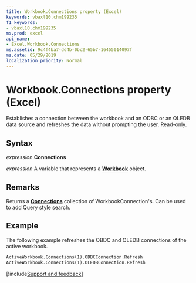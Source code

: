```yaml
---
title: Workbook.Connections property (Excel)
keywords: vbaxl10.chm199235
f1_keywords:
- vbaxl10.chm199235
ms.prod: excel
api_name:
- Excel.Workbook.Connections
ms.assetid: 9c4f4ba7-dd4b-0bc2-65b7-16455014097f
ms.date: 05/29/2019
localization_priority: Normal
---
```



# Workbook.Connections property (Excel)

Establishes a connection between the workbook and an ODBC or an OLEDB data source and refreshes the data without prompting the user. Read-only.


## Syntax

_expression_.**Connections**

_expression_ A variable that represents a **[Workbook](Excel.Workbook.md)** object.

## Remarks

Returns a **[Connections](Excel.Connections.md)** collection of WorkbookConnection's. Can be used to add Query style search.

## Example

The following example refreshes the OBDC and OLEDB connections of the active workbook.

```vb
ActiveWorkbook.Connections(1).ODBCConnection.Refresh 
ActiveWorkbook.Connections(1).OLEDBConnection.Refresh 

```




[!include[Support and feedback](~/includes/feedback-boilerplate.md)]

